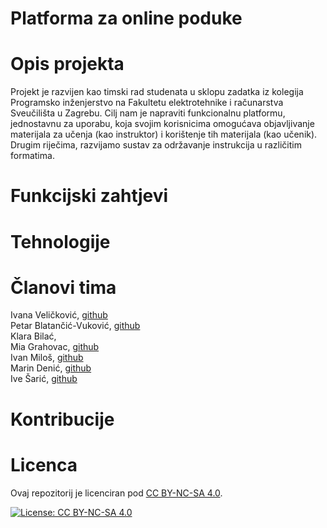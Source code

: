 # Platforma za online poduke
# Opis projekta 
Projekt je razvijen kao timski rad studenata u sklopu zadatka iz kolegija Programsko inženjerstvo na Fakultetu elektrotehnike i računarstva Sveučilišta u Zagrebu.
Cilj nam je napraviti funkcionalnu platformu, jednostavnu za uporabu, koja svojim korisnicima omogućava objavljivanje materijala za učenja (kao instruktor) i korištenje tih materijala (kao učenik). Drugim riječima, razvijamo sustav za održavanje instrukcija u različitim formatima.
# Funkcijski zahtjevi
# Tehnologije
# Članovi tima
Ivana Veličković, [github](https://github.com/IvanaVelickovic)  
Petar Blatančić-Vuković, [github](https://github.com/PetarBV)  
Klara Bilać,   
Mia Grahovac, [github](https://github.com/Mia-Grahovac)  
Ivan Miloš, [github](https://github.com/ivan-milos)  
Marin Denić, [github](https://github.com/denabena)  
Ive Šarić, [github](https://github.com/Ive-Saric)  
# Kontribucije
# Licenca
Ovaj repozitorij je licenciran pod [CC BY-NC-SA 4.0](https://creativecommons.org/licenses/by-nc-sa/4.0/).

[![License: CC BY-NC-SA 4.0](https://licensebuttons.net/l/by-nc-sa/4.0/88x31.png)](https://creativecommons.org/licenses/by-nc-sa/4.0/)
